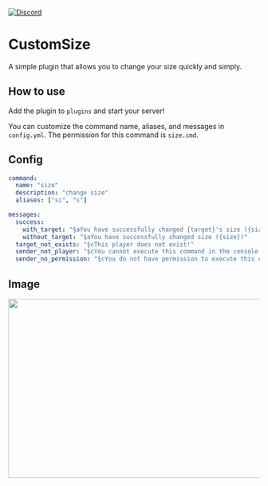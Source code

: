 [![Discord](https://img.shields.io/discord/915046808009441323.svg?label=&logo=discord&logoColor=ffffff&color=7389D8&labelColor=6A7EC2)](https://discord.gg/AzJ7Uz7wkx)


# CustomSize
A simple plugin that allows you to change your size quickly and simply.

## How to use
Add the plugin to `plugins` and start your server! 

You can customize the command name, aliases, and messages in `config.yml`. 
The permission for this command is `size.cmd`.


## Config
```yaml
command:
  name: "size"
  description: "change size"
  aliases: ["si", "s"]

messages:
  success:
    with_target: "§aYou have successfully changed {target}'s size ({size})"
    without_target: "§aYou have successfully changed size ({size})"
  target_not_exists: "§cThis player does not exist!"
  sender_not_player: "§cYou cannot execute this command in the console!"
  sender_no_permission: "§cYou do not have permission to execute this command!"

```
## Image
<img src="https://github.com/Aetheam/CustomSize/assets/89030950/b603527c-4382-481c-b2e2-30e4a954b324" data-canonical-src="https://github.com/Aetheam/CustomSize/assets/89030950/b603527c-4382-481c-b2e2-30e4a954b324" width="640" height="360" />


